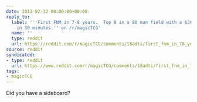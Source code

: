 ```yaml
---
date: 2013-02-12 00:00:00+00:00
reply_to:
  label: '''First FNM in 7-8 years.  Top 8 in a 80 man field with a $30 deck I built
    in 30 minutes.'' on /r/magicTCG'
  name: ''
  type: reddit
  url: https://reddit.com/r/magicTCG/comments/18adti/first_fnm_in_78_years_top_8_in_a_80_man_field/
source: reddit
syndicated:
- type: reddit
  url: https://www.reddit.com/r/magicTCG/comments/18adti/first_fnm_in_78_years_top_8_in_a_80_man_field/c8d9jf8/
tags:
- magicTCG
---
```


Did you have a sideboard?